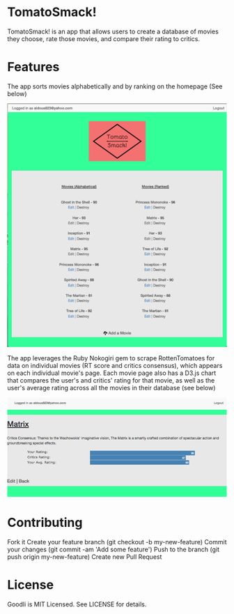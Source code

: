 # TomatoSmack!

TomatoSmack! is an app that allows users to create a database of movies they choose, rate those movies, and compare their rating to critics.

# Features

The app sorts movies alphabetically and by ranking on the homepage (See below) 

![Alt text](/app/assets/images/Homescreen.png)

The app leverages the Ruby Nokogiri gem to scrape RottenTomatoes for data on individual movies (RT score and critics consensus), which appears on each individual movie's page. Each movie page also has a D3.js chart that compares the user's and critics' rating for that movie, as well as the user's average rating across all the movies in their database (see below)

![Alt text](/app/assets/images/Moviefile.png)

# Contributing

Fork it Create your feature branch (git checkout -b my-new-feature) Commit your changes (git commit -am 'Add some feature') Push to the branch (git push origin my-new-feature) Create new Pull Request

# License

Goodli is MIT Licensed. See LICENSE for details.
